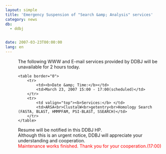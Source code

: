 ```yaml
---
layout: simple
title: 'Emergency Suspension of "Search &amp; Analysis" services'
category: news
db:
  - ddbj


date: 2007-03-23T00:00:00
lang: en
---
```


<html>
<dd>The following WWW and E-mail services provided by DDBJ will be unavailable for 2 hours today.
<dd>

    <table border="0">
        <tr>
            <td><b>Date &amp; Time:</b></td>
            <td>March 23, 2007 15:00 - 17:00(scheduled)</td>
        </tr>
        <tr>
            <td valign="top"><b>Services:</b> </td>
            <td>ARSA<br>ClustalW<br>getentry<br>Homology Search (FASTA, BLAST, HMMPFAM, PSI-BLAST, SSEARCH)</td>
        </tr>
    </table>
<dd>Resume will be notified in this DDBJ HP.
<dd>Although this is an urgent notice, DDBJ will appreciate your understanding and cooperation.
<dd>
    <font color="#ff0000">Maintenance works finished. Thank you for your cooperation.(17:00)</font>
</dd>
</dd>
</dd>
</dd>
</dd>
</html>
